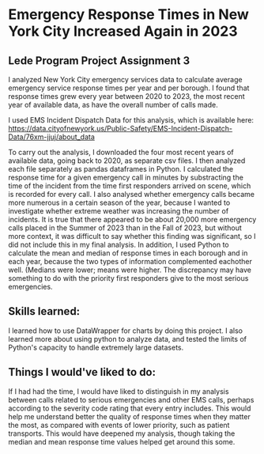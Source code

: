 # Emergency Response Times in New York City Increased Again in 2023
## Lede Program Project Assignment 3 

I analyzed New York City emergency services data to calculate average emergency service response times per year and per borough. I found that response times grew every year between 2020 to 2023, the most recent year of available data, as have the overall number of calls made.

I used EMS Incident Dispatch Data for this analysis, which is available here: https://data.cityofnewyork.us/Public-Safety/EMS-Incident-Dispatch-Data/76xm-jjuj/about_data

To carry out the analysis, I downloaded the four most recent years of available data, going back to 2020, as separate csv files. I then analyzed each file separately as pandas dataframes in Python. I calculated the response time for a given emergency call in minutes by substracting the time of the incident from the time first responders arrived on scene, which is recorded for every call. I also analysed whether emergency calls became more numerous in a certain season of the year, because I wanted to investigate whether extreme weather was increasing the number of incidents. It is true that there appeared to be about 20,000 more emergency calls placed in the Summer of 2023 than in the Fall of 2023, but without more context, it was difficult to say whether this finding was significant, so I did not include this in my final analysis. In addition, I used Python to calculate the mean and median of response times in each borough and in each year, because the two types of information complemented eachother well. (Medians were lower; means were higher. The discrepancy may have something to do with the priority first responders give to the most serious emergencies.

## Skills learned: 
I learned how to use DataWrapper for charts by doing this project. I also learned more about using python to analyze data, and tested the limits of Python's capacity to handle extremely large datasets.

## Things I would've liked to do:
If I had had the time, I would have liked to distinguish in my analysis between calls related to serious emergencies and other EMS calls, perhaps according to the severity code rating that every entry includes. This would help me understand better the quality of response times when they matter the most, as compared with events of lower priority, such as patient transports. This would have deepened my analysis, though taking the median and mean response time values helped get around this some.
